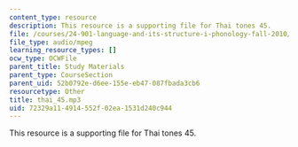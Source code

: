 ```yaml
---
content_type: resource
description: This resource is a supporting file for Thai tones 45.
file: /courses/24-901-language-and-its-structure-i-phonology-fall-2010/72329a114914552f02ea1531d240c944_thai_45.mp3
file_type: audio/mpeg
learning_resource_types: []
ocw_type: OCWFile
parent_title: Study Materials
parent_type: CourseSection
parent_uid: 52b0792e-d6ee-155e-eb47-087fbada3cb6
resourcetype: Other
title: thai_45.mp3
uid: 72329a11-4914-552f-02ea-1531d240c944
---
```

This resource is a supporting file for Thai tones 45.